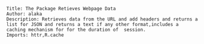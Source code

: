 
	Title: The Package Retieves Webpage Data
	Author: alaka
	Description: Retrieves data from the URL and add headers and returns a list for JSON and returns a text if any other format,includes a caching mechanism for for the duration of  session.
	Imports: httr,R.cache
	
	
	

